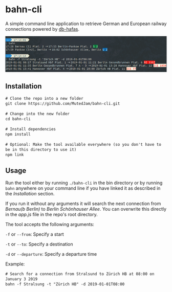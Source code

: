 # bahn-cli
A simple command line application to retrieve German and European railway connections powered by [db-hafas](https://github.com/derhuerst/db-hafas).

![Screenshot](/images/screenshot.png)

## Installation
```
# Clone the repo into a new folder
git clone https://github.com/MutedJam/bahn-cli.git

# Change into the new folder
cd bahn-cli

# Install dependencies
npm install

# Optional: Make the tool available everywhere (so you don't have to be in this directory to use it)
npm link
```

## Usage
Run the tool either by running `./bahn-cli` in the bin directory or by running `bahn` anywhere on your command line if you have linked it as described in the _Installation_ section.

If you run it without any arguments it will search the next connection from _Bernau(b Berlin)_ to _Berlin Schönhauser Allee_. You can overwrite this directly in the _app.js_ file in the repo's root directory.

The tool accepts the following arguments:

`-f` or `--from`: Specify a start

`-t` or `--to`: Specify a destination

`-d` or `--departure`: Specify a departure time

Example:

```
# Search for a connection from Stralsund to Zürich HB at 08:00 on January 3 2019
bahn -f Stralsung -t "Zürich HB" -d 2019-01-01T08:00
```
